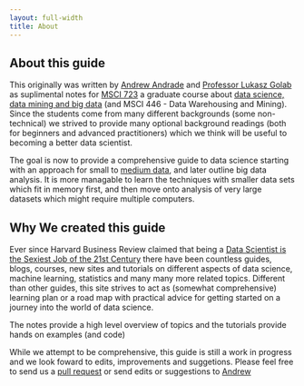 ```yaml
---
layout: full-width
title: About
---
```


## About this guide

This originally was written by [Andrew Andrade](http://mrandrewandrade.com) and [Professor Lukasz Golab](http://www.engineering.uwaterloo.ca/~lgolab/) as suplimental notes for [MSCI 723](http://www.ucalendar.uwaterloo.ca/SA/GRAD/1516/GRDcourse-MSCI.html#MSCI723) a graduate course about [data science, data mining and big data](https://uwaterloo.ca/management-sciences/news/data-analytics-courses-available)  (and MSCI 446 - Data Warehousing and Mining).  Since the students come from many different backgrounds (some non-technical) we strived to provide many optional background readings (both for beginners and advanced practitioners) which we think will be useful to becoming a better data scientist.

The goal is now to provide a comprehensive guide to data science starting with an approach for small to [medium data](http://svdictionary.com/words/medium-data), and later outline big data analysis. It is more managable to learn the techniques with smaller data sets which fit in memory first, and then move onto analysis of very large datasets which might require multiple computers.

## Why We created this guide

 Ever since Harvard Business Review claimed that being a [Data Scientist is the Sexiest Job of the 21st Century](https://hbr.org/2012/10/data-scientist-the-sexiest-job-of-the-21st-century/) there have been countless guides, blogs, courses, new sites and tutorials on different aspects of data science, machine learning, statistics and many many more related topics.  Different than other guides, this site strives to act as (somewhat comprehensive) learning plan or a road map with practical advice for getting started on a journey into the world of data science.

The notes provide a high level overview of topics and the tutorials provide hands on examples (and code)

While we attempt to be comprehensive, this guide is still a work in progress and we look foward to edits, improvements and suggetions. Please feel free to send us a [pull request](https://github.com/datascienceguide/datascienceguide.github.io) or send edits or suggestions to [Andrew](mailto:andrew@andrewandrade.ca)
